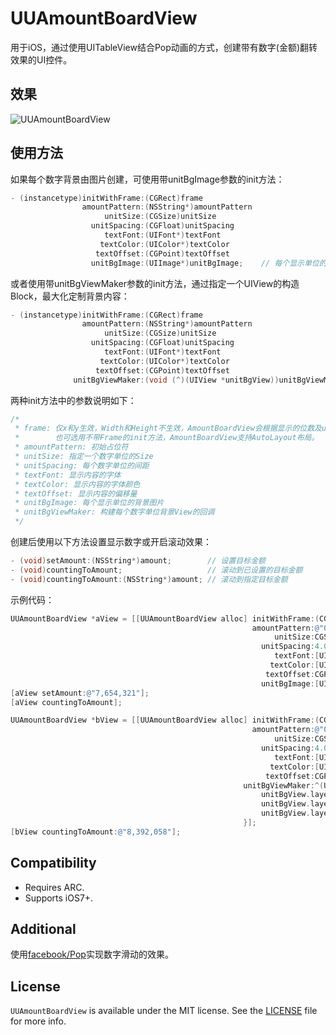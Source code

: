 # UUAmountBoardView
用于iOS，通过使用UITableView结合Pop动画的方式，创建带有数字(金额)翻转效果的UI控件。

## 效果
![UUAmountBoardView](https://raw.githubusercontent.com/iceyouyou/UUAmountBoardView/master/extra/demo.gif)

## 使用方法
如果每个数字背景由图片创建，可使用带unitBgImage参数的init方法：
```objective-c
- (instancetype)initWithFrame:(CGRect)frame
                amountPattern:(NSString*)amountPattern
                     unitSize:(CGSize)unitSize
                  unitSpacing:(CGFloat)unitSpacing
                     textFont:(UIFont*)textFont
                    textColor:(UIColor*)textColor
                   textOffset:(CGPoint)textOffset
                  unitBgImage:(UIImage*)unitBgImage;	// 每个显示单位的背景图片
```
或者使用带unitBgViewMaker参数的init方法，通过指定一个UIView的构造Block，最大化定制背景内容：
```objective-c
- (instancetype)initWithFrame:(CGRect)frame
                amountPattern:(NSString*)amountPattern
                     unitSize:(CGSize)unitSize
                  unitSpacing:(CGFloat)unitSpacing
                     textFont:(UIFont*)textFont
                    textColor:(UIColor*)textColor
                   textOffset:(CGPoint)textOffset
              unitBgViewMaker:(void (^)(UIView *unitBgView))unitBgViewMaker;	// 构建每个数字单位背景View的回调
```
两种init方法中的参数说明如下：
```objective-c
/* 
 * frame: 仅x和y生效，Width和Height不生效，AmountBoardView会根据显示的位数及unitSize自动计算自身的宽高
 *        也可选用不带Frame的init方法，AmountBoardView支持AutoLayout布局。
 * amountPattern: 初始占位符
 * unitSize: 指定一个数字单位的Size
 * unitSpacing: 每个数字单位的间距
 * textFont: 显示内容的字体
 * textColor: 显示内容的字体颜色
 * textOffset: 显示内容的偏移量
 * unitBgImage: 每个显示单位的背景图片
 * unitBgViewMaker: 构建每个数字单位背景View的回调
 */
```
创建后使用以下方法设置显示数字或开启滚动效果：
```objective-c
- (void)setAmount:(NSString*)amount;        // 设置目标金额
- (void)countingToAmount;                   // 滚动到已设置的目标金额
- (void)countingToAmount:(NSString*)amount; // 滚动到指定目标金额
```
示例代码：
```objective-c
UUAmountBoardView *aView = [[UUAmountBoardView alloc] initWithFrame:(CGRectMake(20.0f, 80.0f, 0.0f, 0.0f))
                                                      amountPattern:@"000,000"
                                                           unitSize:CGSizeMake(20.0f, 25.0f)
                                                        unitSpacing:4.0f
                                                           textFont:[UIFont systemFontOfSize:20.0f]
                                                          textColor:[UIColor blackColor]
                                                         textOffset:CGPointZero
                                                        unitBgImage:[UIImage imageNamed:@"unitBgImage"]];
[aView setAmount:@"7,654,321"];
[aView countingToAmount];

UUAmountBoardView *bView = [[UUAmountBoardView alloc] initWithFrame:(CGRectMake(20.0f, 125.0f, 0.0f, 0.0f))
                                                      amountPattern:@"000,000"
                                                           unitSize:CGSizeMake(20.0f, 25.0f)
                                                        unitSpacing:4.0f
                                                           textFont:[UIFont systemFontOfSize:20.0f]
                                                          textColor:[UIColor blackColor]
                                                         textOffset:CGPointZero
                                                    unitBgViewMaker:^(UIView *unitBgView) {
                                                        unitBgView.layer.borderWidth = 0.5f;
                                                        unitBgView.layer.borderColor = [UIColor redColor].CGColor;
                                                        unitBgView.layer.cornerRadius = 4.0f;
                                                    }];
[bView countingToAmount:@"8,392,058"];
```

## Compatibility
- Requires ARC.
- Supports iOS7+.

## Additional
使用[facebook/Pop](https://github.com/facebook/pop)实现数字滑动的效果。

## License
`UUAmountBoardView` is available under the MIT license. See the [LICENSE](LICENSE) file for more info.